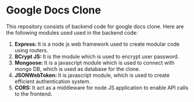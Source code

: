 # Google Docs Clone
This repository consists of backend code for google docs clone.
Here are the following modules used used in the backend code:
<ol>
    <li><strong>Express: </strong>It is a node js web framework used to create modular code using routers.</li>
    <li><strong>BCrypt JS: </strong>It is the module which is used to encrypt user password.</li>
    <li><strong>Mongoose: </strong>It is a javascript module  which is used to connect with mongo DB, which is used as database for the clone.</li>
    <li><strong>JSONWebToken: </strong>It is javascript module, which is used to create efficient authentication system.</li>
    <li><strong>CORS: </strong>It act as a middleware for node JS application to enable API calls to the frontend.</li>
</ol>